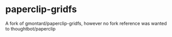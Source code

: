 paperclip-gridfs
================

A fork of gmontard/paperclip-gridfs, however no fork reference was wanted to thoughtbot/paperclip
